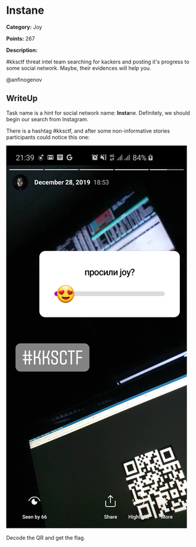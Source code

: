 # Instane


**Category:** Joy

**Points:** 267

**Description:**

#kksctf threat intel team searching for kackers and posting it's progress to some social network. Maybe, their evidences will help you.

@anfinogenov

## WriteUp 

Task name is a hint for social network name: **Insta**ne. Definitely, we should begin our search from Instagram.

There is a hashtag #kksctf, and after some non-informative stories participants could notice this one:

![story](story.jpg)

Decode the QR and get the flag.